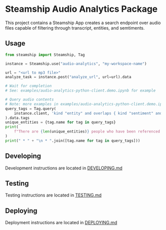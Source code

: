 # Steamship Audio Analytics Package 

This project contains a Steamship App creates a search endpoint over audio files capable of filtering through
transcript, entities, and semtiments.

## Usage

```python
from steamship import Steamship, Tag

instance = Steamship.use("audio-analytics", "my-workspace-name")

url = "<url to mp3 file>"
analyze_task = instance.post("analyze_url", url=url).data

# Wait for completion
# See: examples/audio-analytics-python-client.demo.ipynb for example

# Query audio contents
# Note: more examples in examples/audio-analytics-python-client.demo.ipynb
query_tags = Tag.query(
    instance.client, 'kind "entity" and overlaps { kind "sentiment" and name "NEGATIVE" }'
).data.tags
unique_entities = {tag.name for tag in query_tags}
print(
    f"There are {len(unique_entities)} people who have been referenced in a negative context:"
)
print(" * " + "\n * ".join([tag.name for tag in query_tags]))
```

## Developing

Development instructions are located in [DEVELOPING.md](DEVELOPING.md)

## Testing

Testing instructions are located in [TESTING.md](TESTING.md)

## Deploying

Deployment instructions are located in [DEPLOYING.md](DEPLOYING.md)
